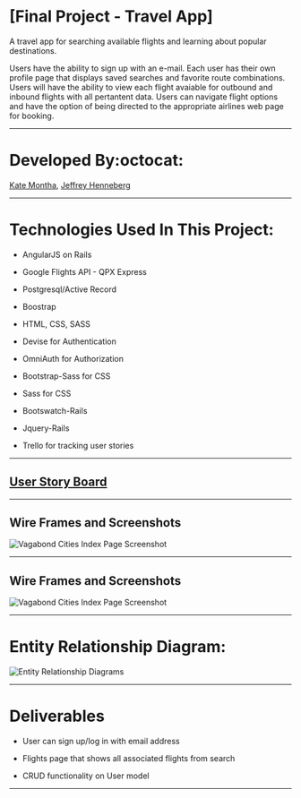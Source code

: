 # [Final Project - Travel App]

A travel app for searching available flights and learning about popular destinations.

Users have the ability to sign up with an e-mail. Each user has their own profile page that displays saved searches and favorite route combinations. Users will have the ability to view each flight avaiable for outbound and inbound flights with all pertantent data. Users can navigate flight options and have the option of being directed to the appropriate airlines web page for booking.
___

# Developed By:octocat:
[Kate Montha](https://github.com/katemontha),
[Jeffrey Henneberg](https://github.com/hellajeffrey)

___

# Technologies Used In This Project:

* AngularJS on Rails

* Google Flights API - QPX Express

* Postgresql/Active Record

* Boostrap

* HTML, CSS, SASS

* Devise for Authentication

* OmniAuth for Authorization

* Bootstrap-Sass for CSS

* Sass for CSS

* Bootswatch-Rails

* Jquery-Rails

* Trello for tracking user stories

___

## [User Story Board](https://trello.com/b/DSEXlAGv/flights-tonight)

___

## Wire Frames and Screenshots
![Vagabond Cities Index Page Screenshot](http://i.imgur.com/b4eYEDd.png)

___

## Wire Frames and Screenshots
![Vagabond Cities Index Page Screenshot](http://i.imgur.com/sDciGGe.jpg)

___

# Entity Relationship Diagram:
![Entity Relationship Diagrams](http://i.imgur.com/oHEDg6H.jpg)


___


# Deliverables

* User can sign up/log in with email address

* Flights page that shows all associated flights from search

* CRUD functionality on User model

 
___


